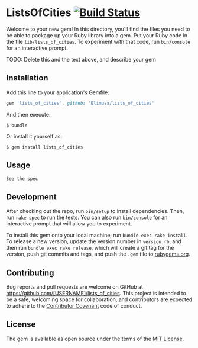# ListsOfCities [![Build Status](https://travis-ci.org/Elimusa/lists_of_cities.svg?branch=master)](https://travis-ci.org/Elimusa/lists_of_cities)

Welcome to your new gem! In this directory, you'll find the files you need to be able to package up your Ruby library into a gem. Put your Ruby code in the file `lib/lists_of_cities`. To experiment with that code, run `bin/console` for an interactive prompt.

TODO: Delete this and the text above, and describe your gem

## Installation

Add this line to your application's Gemfile:

```ruby
gem 'lists_of_cities', github: 'Elimusa/lists_of_cities'
```

And then execute:

    $ bundle

Or install it yourself as:

    $ gem install lists_of_cities

## Usage

    See the spec

## Development

After checking out the repo, run `bin/setup` to install dependencies. Then, run `rake spec` to run the tests. You can also run `bin/console` for an interactive prompt that will allow you to experiment.

To install this gem onto your local machine, run `bundle exec rake install`. To release a new version, update the version number in `version.rb`, and then run `bundle exec rake release`, which will create a git tag for the version, push git commits and tags, and push the `.gem` file to [rubygems.org](https://rubygems.org).

## Contributing

Bug reports and pull requests are welcome on GitHub at https://github.com/[USERNAME]/lists_of_cities. This project is intended to be a safe, welcoming space for collaboration, and contributors are expected to adhere to the [Contributor Covenant](http://contributor-covenant.org) code of conduct.


## License

The gem is available as open source under the terms of the [MIT License](http://opensource.org/licenses/MIT).

